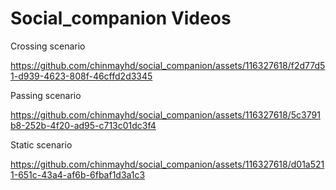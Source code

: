 # Social_companion Videos

Crossing scenario

https://github.com/chinmayhd/social_companion/assets/116327618/f2d77d51-d939-4623-808f-46cffd2d3345

Passing scenario

https://github.com/chinmayhd/social_companion/assets/116327618/5c3791b8-252b-4f20-ad95-c713c01dc3f4

Static scenario 

https://github.com/chinmayhd/social_companion/assets/116327618/d01a5211-651c-43a4-af6b-6fbaf1d3a1c3
